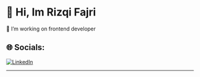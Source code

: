 # 💫 Hi, Im Rizqi Fajri
🔭 I’m working on frontend developer<br>


## 🌐 Socials:
[![LinkedIn](https://img.shields.io/badge/LinkedIn-%230077B5.svg?logo=linkedin&logoColor=white)](https://linkedin.com/in/www.linkedin.com/in/rizqifajri) 



---


<!-- Proudly created with GPRM ( https://gprm.itsvg.in ) -->
